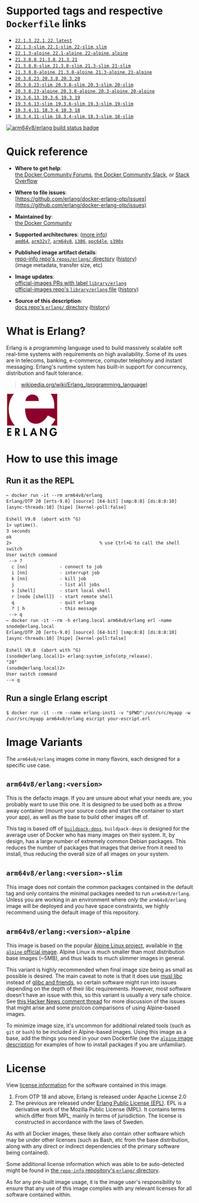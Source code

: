 <!--

********************************************************************************

WARNING:

    DO NOT EDIT "erlang/README.md"

    IT IS AUTO-GENERATED

    (from the other files in "erlang/" combined with a set of templates)

********************************************************************************

-->

# Supported tags and respective `Dockerfile` links

-	[`22.1.3`, `22.1`, `22`, `latest`](https://github.com/erlang/docker-erlang-otp/blob/b5f9e48145117d414c1475216a3e0e3bc550c664/22/Dockerfile)
-	[`22.1.3-slim`, `22.1-slim`, `22-slim`, `slim`](https://github.com/erlang/docker-erlang-otp/blob/b5f9e48145117d414c1475216a3e0e3bc550c664/22/slim/Dockerfile)
-	[`22.1.3-alpine`, `22.1-alpine`, `22-alpine`, `alpine`](https://github.com/erlang/docker-erlang-otp/blob/b5f9e48145117d414c1475216a3e0e3bc550c664/22/alpine/Dockerfile)
-	[`21.3.8.8`, `21.3.8`, `21.3`, `21`](https://github.com/erlang/docker-erlang-otp/blob/399d3c56fca42ad86e397f0d7af12d55c6d4d4f4/21/Dockerfile)
-	[`21.3.8.8-slim`, `21.3.8-slim`, `21.3-slim`, `21-slim`](https://github.com/erlang/docker-erlang-otp/blob/399d3c56fca42ad86e397f0d7af12d55c6d4d4f4/21/slim/Dockerfile)
-	[`21.3.8.8-alpine`, `21.3.8-alpine`, `21.3-alpine`, `21-alpine`](https://github.com/erlang/docker-erlang-otp/blob/399d3c56fca42ad86e397f0d7af12d55c6d4d4f4/21/alpine/Dockerfile)
-	[`20.3.8.23`, `20.3.8`, `20.3`, `20`](https://github.com/erlang/docker-erlang-otp/blob/25372762ec8c127500f8faf39a7c6dc7f3a3efe6/20/Dockerfile)
-	[`20.3.8.23-slim`, `20.3.8-slim`, `20.3-slim`, `20-slim`](https://github.com/erlang/docker-erlang-otp/blob/25372762ec8c127500f8faf39a7c6dc7f3a3efe6/20/slim/Dockerfile)
-	[`20.3.8.23-alpine`, `20.3.8-alpine`, `20.3-alpine`, `20-alpine`](https://github.com/erlang/docker-erlang-otp/blob/25372762ec8c127500f8faf39a7c6dc7f3a3efe6/20/alpine/Dockerfile)
-	[`19.3.6.13`, `19.3.6`, `19.3`, `19`](https://github.com/erlang/docker-erlang-otp/blob/7b9e1d54cf93f53b9ace21b9103588c77c198d2f/19/Dockerfile)
-	[`19.3.6.13-slim`, `19.3.6-slim`, `19.3-slim`, `19-slim`](https://github.com/erlang/docker-erlang-otp/blob/7b9e1d54cf93f53b9ace21b9103588c77c198d2f/19/slim/Dockerfile)
-	[`18.3.4.11`, `18.3.4`, `18.3`, `18`](https://github.com/erlang/docker-erlang-otp/blob/8815a0c2ce5282dbf08553f602e5214e4e9631ce/18/Dockerfile)
-	[`18.3.4.11-slim`, `18.3.4-slim`, `18.3-slim`, `18-slim`](https://github.com/erlang/docker-erlang-otp/blob/145d4a0002206e003cc76c8719b6264529165889/18/slim/Dockerfile)

[![arm64v8/erlang build status badge](https://img.shields.io/jenkins/s/https/doi-janky.infosiftr.net/job/multiarch/job/arm64v8/job/erlang.svg?label=arm64v8/erlang%20%20build%20job)](https://doi-janky.infosiftr.net/job/multiarch/job/arm64v8/job/erlang/)

# Quick reference

-	**Where to get help**:  
	[the Docker Community Forums](https://forums.docker.com/), [the Docker Community Slack](https://blog.docker.com/2016/11/introducing-docker-community-directory-docker-community-slack/), or [Stack Overflow](https://stackoverflow.com/search?tab=newest&q=docker)

-	**Where to file issues**:  
	[https://github.com/erlang/docker-erlang-otp/issues](https://github.com/erlang/docker-erlang-otp/issues)

-	**Maintained by**:  
	[the Docker Community](https://github.com/erlang/docker-erlang-otp)

-	**Supported architectures**: ([more info](https://github.com/docker-library/official-images#architectures-other-than-amd64))  
	[`amd64`](https://hub.docker.com/r/amd64/erlang/), [`arm32v7`](https://hub.docker.com/r/arm32v7/erlang/), [`arm64v8`](https://hub.docker.com/r/arm64v8/erlang/), [`i386`](https://hub.docker.com/r/i386/erlang/), [`ppc64le`](https://hub.docker.com/r/ppc64le/erlang/), [`s390x`](https://hub.docker.com/r/s390x/erlang/)

-	**Published image artifact details**:  
	[repo-info repo's `repos/erlang/` directory](https://github.com/docker-library/repo-info/blob/master/repos/erlang) ([history](https://github.com/docker-library/repo-info/commits/master/repos/erlang))  
	(image metadata, transfer size, etc)

-	**Image updates**:  
	[official-images PRs with label `library/erlang`](https://github.com/docker-library/official-images/pulls?q=label%3Alibrary%2Ferlang)  
	[official-images repo's `library/erlang` file](https://github.com/docker-library/official-images/blob/master/library/erlang) ([history](https://github.com/docker-library/official-images/commits/master/library/erlang))

-	**Source of this description**:  
	[docs repo's `erlang/` directory](https://github.com/docker-library/docs/tree/master/erlang) ([history](https://github.com/docker-library/docs/commits/master/erlang))

# What is Erlang?

Erlang is a programming language used to build massively scalable soft real-time systems with requirements on high availability. Some of its uses are in telecoms, banking, e-commerce, computer telephony and instant messaging. Erlang's runtime system has built-in support for concurrency, distribution and fault tolerance.

> [wikipedia.org/wiki/Erlang_(programming_language)](https://en.wikipedia.org/wiki/Erlang_%28programming_language%29)

![logo](https://raw.githubusercontent.com/docker-library/docs/4144083772e02655d41aa10d6467aaf1e99fa77b/erlang/logo.png)

# How to use this image

## Run it as the REPL

```console
➸ docker run -it --rm arm64v8/erlang
Erlang/OTP 20 [erts-9.0] [source] [64-bit] [smp:8:8] [ds:8:8:10] [async-threads:10] [hipe] [kernel-poll:false]

Eshell V9.0  (abort with ^G)
1> uptime().
3 seconds
ok
2>                                 % use Ctrl+G to call the shell switch
User switch command
 --> ?
  c [nn]            - connect to job
  i [nn]            - interrupt job
  k [nn]            - kill job
  j                 - list all jobs
  s [shell]         - start local shell
  r [node [shell]]  - start remote shell
  q                 - quit erlang
  ? | h             - this message
 --> q
➸ docker run -it --rm -h erlang.local arm64v8/erlang erl -name snode@erlang.local
Erlang/OTP 20 [erts-9.0] [source] [64-bit] [smp:8:8] [ds:8:8:10] [async-threads:10] [hipe] [kernel-poll:false]

Eshell V9.0  (abort with ^G)
(snode@erlang.local)1> erlang:system_info(otp_release).
"20"
(snode@erlang.local)2>
User switch command
--> q
```

## Run a single Erlang escript

```console
$ docker run -it --rm --name erlang-inst1 -v "$PWD":/usr/src/myapp -w /usr/src/myapp arm64v8/erlang escript your-escript.erl
```

# Image Variants

The `arm64v8/erlang` images come in many flavors, each designed for a specific use case.

## `arm64v8/erlang:<version>`

This is the defacto image. If you are unsure about what your needs are, you probably want to use this one. It is designed to be used both as a throw away container (mount your source code and start the container to start your app), as well as the base to build other images off of.

This tag is based off of [`buildpack-deps`](https://hub.docker.com/_/buildpack-deps/). `buildpack-deps` is designed for the average user of Docker who has many images on their system. It, by design, has a large number of extremely common Debian packages. This reduces the number of packages that images that derive from it need to install, thus reducing the overall size of all images on your system.

## `arm64v8/erlang:<version>-slim`

This image does not contain the common packages contained in the default tag and only contains the minimal packages needed to run `arm64v8/erlang`. Unless you are working in an environment where *only* the `arm64v8/erlang` image will be deployed and you have space constraints, we highly recommend using the default image of this repository.

## `arm64v8/erlang:<version>-alpine`

This image is based on the popular [Alpine Linux project](http://alpinelinux.org), available in [the `alpine` official image](https://hub.docker.com/_/alpine). Alpine Linux is much smaller than most distribution base images (~5MB), and thus leads to much slimmer images in general.

This variant is highly recommended when final image size being as small as possible is desired. The main caveat to note is that it does use [musl libc](http://www.musl-libc.org) instead of [glibc and friends](http://www.etalabs.net/compare_libcs.html), so certain software might run into issues depending on the depth of their libc requirements. However, most software doesn't have an issue with this, so this variant is usually a very safe choice. See [this Hacker News comment thread](https://news.ycombinator.com/item?id=10782897) for more discussion of the issues that might arise and some pro/con comparisons of using Alpine-based images.

To minimize image size, it's uncommon for additional related tools (such as `git` or `bash`) to be included in Alpine-based images. Using this image as a base, add the things you need in your own Dockerfile (see the [`alpine` image description](https://hub.docker.com/_/alpine/) for examples of how to install packages if you are unfamiliar).

# License

View [license information](http://www.erlang.org/about.html) for the software contained in this image.

1.	From OTP 18 and above, Erlang is released under Apache License 2.0
2.	The previous are released under [Erlang Public License (EPL)](http://www.erlang.org/EPLICENSE). EPL is a derivative work of the Mozilla Public License (MPL). It contains terms which differ from MPL, mainly in terms of jurisdiction. The license is constructed in accordance with the laws of Sweden.

As with all Docker images, these likely also contain other software which may be under other licenses (such as Bash, etc from the base distribution, along with any direct or indirect dependencies of the primary software being contained).

Some additional license information which was able to be auto-detected might be found in [the `repo-info` repository's `erlang/` directory](https://github.com/docker-library/repo-info/tree/master/repos/erlang).

As for any pre-built image usage, it is the image user's responsibility to ensure that any use of this image complies with any relevant licenses for all software contained within.

